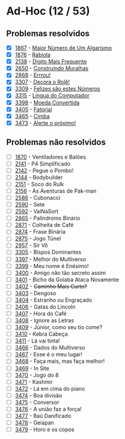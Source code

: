# Ad-Hoc (12 / 53)



## Problemas resolvidos

- [x]  [1867](https://www.beecrowd.com.br/repository/UOJ_1867.html) - [Maior Número de Um Algarismo](https://github.com/potigol/beecrowd/blob/master/src/1800/1867.poti)
- [x]  [1876](https://www.beecrowd.com.br/repository/UOJ_1876.html) - [Rabiola](https://github.com/potigol/beecrowd/blob/master/src/1800/1876.poti)
- [x]  [2138](https://www.beecrowd.com.br/repository/UOJ_2138.html) - [Dígito Mais Frequente](https://github.com/potigol/beecrowd/blob/master/src/2100/2138.poti)
- [x]  [2650](https://www.beecrowd.com.br/repository/UOJ_2650.html) - [Construindo Muralhas](https://github.com/potigol/beecrowd/blob/master/src/2600/2650.poti)
- [x]  [2868](https://www.beecrowd.com.br/repository/UOJ_2868.html) - [Errrou!](https://github.com/potigol/beecrowd/blob/master/src/2800/2868.poti)
- [x]  [3307](https://www.beecrowd.com.br/repository/UOJ_3307.html) - [Decora o Rolê!](https://github.com/potigol/beecrowd/blob/master/src/3300/3307.poti)
- [x]  [3309](https://www.beecrowd.com.br/repository/UOJ_3309.html) - [Felizes são estes Números](https://github.com/potigol/beecrowd/blob/master/src/3300/3309.poti)
- [x]  [3315](https://www.beecrowd.com.br/repository/UOJ_3315.html) - [Língua do Computador](https://github.com/potigol/beecrowd/blob/master/src/3300/3315.poti)
- [x]  [3398](https://www.beecrowd.com.br/repository/UOJ_3398.html) - [Moeda Convertida](https://github.com/potigol/beecrowd/blob/master/src/3300/3398.poti)
- [x]  [3405](https://www.beecrowd.com.br/repository/UOJ_3405.html) - [Fatorial](https://github.com/potigol/beecrowd/blob/master/src/3400/3405.poti)
- [x]  [3465](https://www.beecrowd.com.br/repository/UOJ_3465.html) - [Cimba](https://github.com/potigol/beecrowd/blob/master/src/3400/3465.poti)
- [x]  [3473](https://www.beecrowd.com.br/repository/UOJ_3473.html) - [Alerte o próximo!](https://github.com/potigol/beecrowd/blob/master/src/3400/3473.poti)

## Problemas não resolvidos

- [ ]  [1870](https://www.beecrowd.com.br/repository/UOJ_1870.html) - Ventiladores e Balões
- [ ]  [2141](https://www.beecrowd.com.br/repository/UOJ_2141.html) - P4 Simplificado
- [ ]  [2142](https://www.beecrowd.com.br/repository/UOJ_2142.html) - Pegue o Pombo!
- [ ]  [2144](https://www.beecrowd.com.br/repository/UOJ_2144.html) - Bodybuilder
- [ ]  [2151](https://www.beecrowd.com.br/repository/UOJ_2151.html) - Soco do Rulk
- [ ]  [2156](https://www.beecrowd.com.br/repository/UOJ_2156.html) - As Aventuras de Pak-man
- [ ]  [2586](https://www.beecrowd.com.br/repository/UOJ_2586.html) - Cubonacci
- [ ]  [2590](https://www.beecrowd.com.br/repository/UOJ_2590.html) - Sete
- [ ]  [2592](https://www.beecrowd.com.br/repository/UOJ_2592.html) - VaiNaSort
- [ ]  [2865](https://www.beecrowd.com.br/repository/UOJ_2865.html) - Palíndromo Binário
- [ ]  [2871](https://www.beecrowd.com.br/repository/UOJ_2871.html) - Colheita de Café
- [ ]  [2874](https://www.beecrowd.com.br/repository/UOJ_2874.html) - Frase Binária
- [ ]  [2875](https://www.beecrowd.com.br/repository/UOJ_2875.html) - Jogo Túnel
- [ ]  [2957](https://www.beecrowd.com.br/repository/UOJ_2957.html) - Sir Vô
- [ ]  [3305](https://www.beecrowd.com.br/repository/UOJ_3305.html) - Bispos Dominantes
- [ ]  [3397](https://www.beecrowd.com.br/repository/UOJ_3397.html) - Melhor do Multiverso
- [ ]  [3399](https://www.beecrowd.com.br/repository/UOJ_3399.html) - Meu nome é Enésimo!
- [ ]  [3400](https://www.beecrowd.com.br/repository/UOJ_3400.html) - Amigo não tão secreto assim
- [ ]  [3401](https://www.beecrowd.com.br/repository/UOJ_3401.html) - Bicho da Goiaba Ataca Novamente
- [ ]  [3402](https://www.beecrowd.com.br/repository/UOJ_3402.html) - ~~Caminho Mais Curto?~~
- [ ]  [3403](https://www.beecrowd.com.br/repository/UOJ_3403.html) - Dengoso
- [ ]  [3404](https://www.beecrowd.com.br/repository/UOJ_3404.html) - Estranho ou Engraçado
- [ ]  [3406](https://www.beecrowd.com.br/repository/UOJ_3406.html) - Gatas do Lincoln
- [ ]  [3407](https://www.beecrowd.com.br/repository/UOJ_3407.html) - Hora do Café
- [ ]  [3408](https://www.beecrowd.com.br/repository/UOJ_3408.html) - Ignore as Letras
- [ ]  [3409](https://www.beecrowd.com.br/repository/UOJ_3409.html) - Júnior, como seu tio come?
- [ ]  [3410](https://www.beecrowd.com.br/repository/UOJ_3410.html) - Kebra Cabeça
- [ ]  [3411](https://www.beecrowd.com.br/repository/UOJ_3411.html) - Lá vai tinta!
- [ ]  [3466](https://www.beecrowd.com.br/repository/UOJ_3466.html) - Dados do Multiverso
- [ ]  [3467](https://www.beecrowd.com.br/repository/UOJ_3467.html) - Esse é o meu lugar!
- [ ]  [3468](https://www.beecrowd.com.br/repository/UOJ_3468.html) - Faça mais, mas faça melhor!
- [ ]  [3469](https://www.beecrowd.com.br/repository/UOJ_3469.html) - In Site
- [ ]  [3470](https://www.beecrowd.com.br/repository/UOJ_3470.html) - Jogo do 8
- [ ]  [3471](https://www.beecrowd.com.br/repository/UOJ_3471.html) - Kashmir
- [ ]  [3472](https://www.beecrowd.com.br/repository/UOJ_3472.html) - Lá em cima do piano
- [ ]  [3474](https://www.beecrowd.com.br/repository/UOJ_3474.html) - Boa divisão
- [ ]  [3475](https://www.beecrowd.com.br/repository/UOJ_3475.html) - Conversor
- [ ]  [3476](https://www.beecrowd.com.br/repository/UOJ_3476.html) - A união faz a força!
- [ ]  [3477](https://www.beecrowd.com.br/repository/UOJ_3477.html) - Baú Danificado
- [ ]  [3478](https://www.beecrowd.com.br/repository/UOJ_3478.html) - Geiapan
- [ ]  [3479](https://www.beecrowd.com.br/repository/UOJ_3479.html) - Horo e os copos